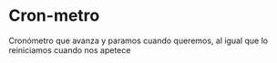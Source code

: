 # Cron-metro
Cronómetro que avanza y paramos cuando queremos, al igual que lo reiniciamos cuando nos apetece
